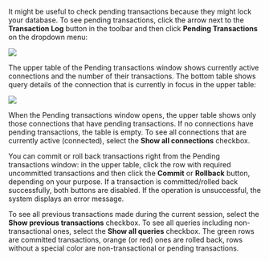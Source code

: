 It might be useful to check pending transactions because they might lock your database. To see pending transactions, click the arrow next to the **Transaction Log** button in the toolbar and then click **Pending Transactions** on the dropdown menu:

![](images/ug/Pending-transactions-open.png)
 
The upper table of the Pending transactions window shows currently active connections and the number of their transactions. The bottom table shows query details of the connection that is currently in focus in the upper table:

![](images/ug/Pending-transactions-window.png)

When the Pending transactions window opens, the upper table shows only those connections that have pending transactions. If no connections have pending transactions, the table is empty. To see all connections that are currently active (connected), select the **Show all connections** checkbox.

You can commit or roll back transactions right from the Pending transactions window: in the upper table, click the row with required uncommitted transactions and then click the **Commit** or **Rollback** button, depending on your purpose. If a transaction is committed/rolled back successfully, both buttons are disabled. If the operation is unsuccessful, the system displays an error message.

To see all previous transactions made during the current session, select the **Show previous transactions** checkbox. To see all queries including non-transactional ones, select the **Show all queries** checkbox. The green rows are committed transactions, orange (or red) ones are rolled back, rows without a special color are non-transactional or pending transactions.
